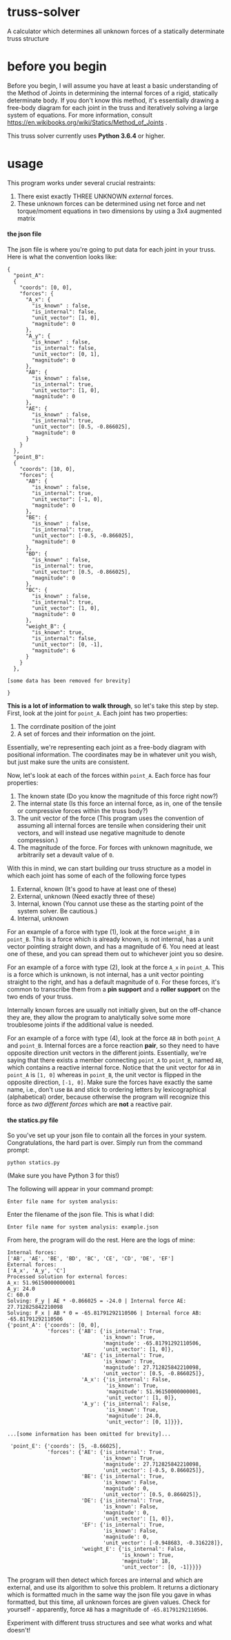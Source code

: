 # truss-solver
A calculator which determines all unknown forces of a statically determinate truss structure

# before you begin

Before you begin, I will assume you have at least a basic understanding of the Method of Joints in determining the internal forces of a rigid, statically determinate body. If you don't know this method, it's essentially drawing a free-body diagram for each joint in the truss and iteratively solving a large system of equations. For more information, consult https://en.wikibooks.org/wiki/Statics/Method_of_Joints .

This truss solver currently uses **Python 3.6.4** or higher.

# usage

This program works under several crucial restraints:
1. There exist exactly THREE UNKNOWN *external* forces.
2. These unknown forces can be determined using net force and net torque/moment equations in two dimensions by using a 3x4 augmented matrix

#### the json file

The json file is where you're going to put data for each joint in your truss. Here is what the convention looks like:

```
{
  "point_A":
  {
    "coords": [0, 0],
    "forces": {
      "A_x": {
        "is_known" : false,
        "is_internal": false,
        "unit_vector": [1, 0],
        "magnitude": 0
      },
      "A_y": {
        "is_known" : false,
        "is_internal": false,
        "unit_vector": [0, 1],
        "magnitude": 0
      },
      "AB": {
        "is_known" : false,
        "is_internal": true,
        "unit_vector": [1, 0],
        "magnitude": 0
      },
      "AE": {
        "is_known" : false,
        "is_internal": true,
        "unit_vector": [0.5, -0.866025],
        "magnitude": 0
      }
    }
  },
  "point_B":
  {
    "coords": [10, 0],
    "forces": {
      "AB": {
        "is_known" : false,
        "is_internal": true,
        "unit_vector": [-1, 0],
        "magnitude": 0
      },
      "BE": {
        "is_known" : false,
        "is_internal": true,
        "unit_vector": [-0.5, -0.866025],
        "magnitude": 0
      },
      "BD": {
        "is_known" : false,
        "is_internal": true,
        "unit_vector": [0.5, -0.866025],
        "magnitude": 0
      },
      "BC": {
        "is_known" : false,
        "is_internal": true,
        "unit_vector": [1, 0],
        "magnitude": 0
      },
      "weight_B": {
        "is_known": true,
        "is_internal": false,
        "unit_vector": [0, -1],
        "magnitude": 6
      }
    }
  },
  
[some data has been removed for brevity]
  
}
```

**This is a lot of information to walk through**, so let's take this step by step. First, look at the joint for `point_A`. Each joint has two properties:

1. The corrdinate position of the joint
2. A set of forces and their information on the joint.

Essentially, we're representing each joint as a free-body diagram with positional information. The coordinates may be in whatever unit you wish, but just make sure the units are consistent.

Now, let's look at each of the forces within `point_A`. Each force has four properties:

1. The known state (Do you know the magnitude of this force right now?)
2. The internal state (Is this force an internal force, as in, one of the tensile or compressive forces within the truss body?)
3. The unit vector of the force (This program uses the convention of assuming all internal forces are tensile when considering their unit vectors, and will instead use negative magnitude to denote compression.)
4. The magnitude of the force. For forces with unknown magnitude, we arbitrarily set a devault value of `0`.

With this in mind, we can start building our truss structure as a model in which each joint has some of each of the following force types
1. External, known (It's good to have at least one of these)
2. External, unknown (Need exactly three of these)
3. Internal, known (You cannot use these as the starting point of the system solver. Be cautious.)
4. Internal, unknown

For an example of a force with type (1), look at the force `weight_B` in `point_B`. This is a force which is already known, is not internal, has a unit vector pointing straight down, and has a magnitude of 6. You need at least one of these, and you can spread them out to whichever joint you so desire.

For an example of a force with type (2), look at the force `A_x` in `point_A`. This is a force which is unknown, is not internal, has a unit vector pointing straight to the right, and has a default magnitude of `0`. For these forces, it's common to transcribe them from a **pin support** and a **roller support** on the two ends of your truss.

Internally known forces are usually not initially given, but on the off-chance they are, they allow the program to analytically solve some more troublesome joints if the additional value is needed.

For an example of a force with type (4), look at the force `AB` in both `point_A` and `point_B`. Internal forces are a force reaction **pair**, so they need to have opposite direction unit vectors in the different joints. Essentially, we're saying that there exists a member connecting `point_A` to `point_B`, named `AB`, which contains a reactive internal force. Notice that the unit vector for `AB` in `point_A` is `[1, 0]` whereas in `point_B`, the unit vector is flipped in the opposite direction, `[-1, 0]`. Make sure the forces have exactly the same name, i.e., don't use `BA` and stick to ordering letters by lexicographical (alphabetical) order, because otherwise the program will recognize this force as *two different forces* which are **not** a reactive pair.

#### the statics.py file

So you've set up your json file to contain all the forces in your system. Congratulations, the hard part is over. Simply run from the command prompt:

```
python statics.py
```

(Make sure you have Python 3 for this!)

The following will appear in your command prompt:

```
Enter file name for system analysis:
```

Enter the filename of the json file. This is what I did:

```
Enter file name for system analysis: example.json
```

From here, the program will do the rest. Here are the logs of mine:

```
Internal forces:
['AB', 'AE', 'BE', 'BD', 'BC', 'CE', 'CD', 'DE', 'EF']
External forces:
['A_x', 'A_y', 'C']
Processed solution for external forces:
A_x: 51.96150000000001
A_y: 24.0
C: 60.0
Solving: F_y | AE * -0.866025 = -24.0 | Internal force AE: 27.712825842210098
Solving: F_x | AB * 0 = -65.81791292110506 | Internal force AB: -65.81791292110506
{'point_A': {'coords': [0, 0],
             'forces': {'AB': {'is_internal': True,
                               'is_known': True,
                               'magnitude': -65.81791292110506,
                               'unit_vector': [1, 0]},
                        'AE': {'is_internal': True,
                               'is_known': True,
                               'magnitude': 27.712825842210098,
                               'unit_vector': [0.5, -0.866025]},
                        'A_x': {'is_internal': False,
                                'is_known': True,
                                'magnitude': 51.96150000000001,
                                'unit_vector': [1, 0]},
                        'A_y': {'is_internal': False,
                                'is_known': True,
                                'magnitude': 24.0,
                                'unit_vector': [0, 1]}}},

...[some information has been omitted for brevity]...

 'point_E': {'coords': [5, -8.66025],
             'forces': {'AE': {'is_internal': True,
                               'is_known': True,
                               'magnitude': 27.712825842210098,
                               'unit_vector': [-0.5, 0.866025]},
                        'BE': {'is_internal': True,
                               'is_known': False,
                               'magnitude': 0,
                               'unit_vector': [0.5, 0.866025]},
                        'DE': {'is_internal': True,
                               'is_known': False,
                               'magnitude': 0,
                               'unit_vector': [1, 0]},
                        'EF': {'is_internal': True,
                               'is_known': False,
                               'magnitude': 0,
                               'unit_vector': [-0.948683, -0.316228]},
                        'weight_E': {'is_internal': False,
                                     'is_known': True,
                                     'magnitude': 18,
                                     'unit_vector': [0, -1]}}}}
```

The program will then detect which forces are internal and which are external, and use its algorithm to solve this problem. It returns a dictionary which is formatted much in the same way the json file you gave in whas formatted, but this time, all unknown forces are given values. Check for yourself - apparently, force `AB` has a magnitude of `-65.81791292110506`.

Experiment with different truss structures and see what works and what doesn't!
